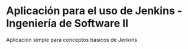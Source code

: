 # Aplicación para el uso de Jenkins - Ingeniería de Software II
 Aplicacion simple para conceptos basicos de Jenkins
